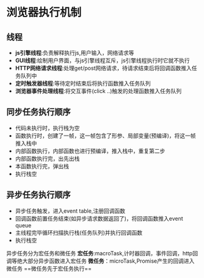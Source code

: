 # 浏览器执行机制

## 线程

+ **js引擎线程**:负责解释执行js,用户输入，网络请求等
+ **GUI线程**:绘制用户界面，与js引擎线程互斥，js引擎线程执行时它就不执行
+ **HTTP网络请求线程**:处理get/post网络请求，待请求结束后将回调函数推入任务队列中
+ **定时触发器线程**:等待定时结束后将执行函数推入任务队列
+ **浏览器事件处理线程**:将交互事件(click ..)触发的处理函数推入任务队列

## 同步任务执行顺序

+ 代码未执行时，执行栈为空
+ 函数执行时，创建了一帧，这一帧包含了形参、局部变量(预编译)，将这一帧推入栈中
+ 内部函数执行，内部函数也进行预编译，推入栈中，重复第二步
+ 内部函数执行完，出先出栈
+ 本函数执行完，弹出栈
+ 执行栈空

## 异步任务执行顺序

+ 异步任务触发，进入event table,注册回调函数 
+ 回调函数前置任务结束(如异步请求数据返回了)，将回调函数推入event queue
+ 主线程完毕循环扫描执行栈(任务队列)并执行回调函数
+ 执行栈空

异步任务分为宏任务和微任务
**宏任务**:macroTask,计时器回调，事件回调，http回调等绝大部分异步函数进入宏任务
**微任务**：microTask,Promise产生的回调进入微任务
==微任务先于宏任务执行==
